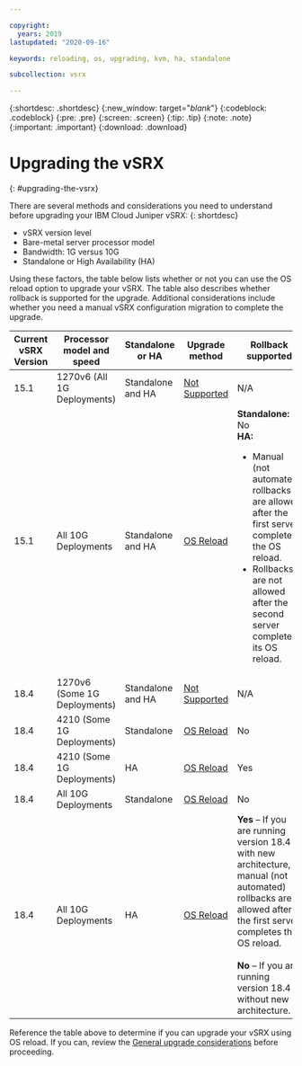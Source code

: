 ```yaml
---

copyright:
  years: 2019
lastupdated: "2020-09-16"

keywords: reloading, os, upgrading, kvm, ha, standalone

subcollection: vsrx

---
```


{:shortdesc: .shortdesc}
{:new_window: target="_blank_"}
{:codeblock: .codeblock}
{:pre: .pre}
{:screen: .screen}
{:tip: .tip}
{:note: .note}
{:important: .important}
{:download: .download}

# Upgrading the vSRX
{: #upgrading-the-vsrx}

There are several methods and considerations you need to understand before upgrading your IBM Cloud Juniper vSRX:
{: shortdesc}

*	vSRX version level
*	Bare-metal server processor model
*	Bandwidth: 1G versus 10G
*	Standalone or High Availability (HA)

Using these factors, the table below lists whether or not you can use the OS reload option to upgrade your vSRX. The table also describes whether rollback is supported for the upgrade. Additional considerations include whether you need a manual vSRX configuration migration to complete the upgrade.

| Current vSRX Version  | Processor model and speed | Standalone or HA | Upgrade method  | Rollback supported |
| ------------- | ------------- | ------------- | ------------- | ------------- |	 			
| 15.1	| 1270v6 (All 1G Deployments)	| Standalone and HA	| [Not Supported](/docs/vsrx?topic=vsrx-unsupported-upgrade) | N/A|
| 15.1 | All 10G Deployments | Standalone and HA | [OS Reload](/docs/vsrx?topic=vsrx-os-reload-upgrade) |	**Standalone:** No <BR> **HA:** <ul><li>Manual (not automated) rollbacks are allowed after the first server completes the OS reload.<li>Rollbacks are not allowed after the second server completes its OS reload. |
| 18.4 | 1270v6 (Some 1G Deployments) |	Standalone and HA |	[Not Supported](/docs/vsrx?topic=vsrx-unsupported-upgrade) |	N/A |
| 18.4 | 4210 (Some 1G Deployments) | Standalone | [OS Reload](/docs/vsrx?topic=vsrx-os-reload-upgrade) | No |
| 18.4 | 4210 (Some 1G Deployments) |	HA | [OS Reload](/docs/vsrx?topic=vsrx-os-reload-upgrade) | Yes |
| 18.4 | All 10G Deployments | Standalone |	[OS Reload](/docs/vsrx?topic=vsrx-os-reload-upgrade) | No |
| 18.4 | All 10G Deployments | HA |	[OS Reload](/docs/vsrx?topic=vsrx-os-reload-upgrade)	| **Yes** – If you are running version 18.4 with new architecture, manual (not automated) rollbacks are allowed after the first server completes the OS reload. <BR> <BR> **No** – If you are running version 18.4 without new architecture. |      

Reference the table above to determine if you can upgrade your vSRX using OS reload. If you can, review the [General upgrade considerations](/docs/vsrx?topic=vsrx-general-upgrade) before proceeding.
